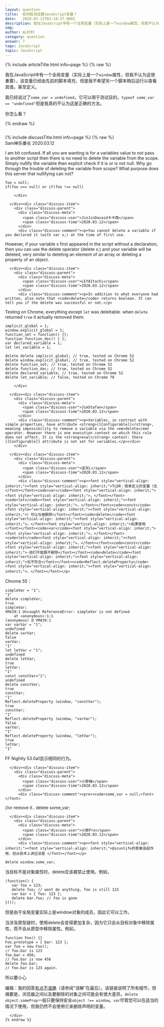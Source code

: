 ```yaml
---
layout: question
title:  如何取消设置JavaScript变量？
date:   2020-03-12T03:18:37.000Z
description: 我在JavaScript中有一个全局变量（实际上是一个window属性，但我不认为这很重要），该变量已经由先前的脚本填充，但是我不希望另一个脚本稍后运行以...
img: 
author: AL村村
category: question
answer: 7
tags: JavaScript
topic: JavaScript
---
```

<div class="article-root">
  <div class="article">
    {% include articleTitle.html info=page %}
    {% raw %}
    <div class="article-content"><p><font style="vertical-align: inherit;"><font style="vertical-align: inherit;">我在JavaScript中有一个全局变量（实际上是一个</font></font><code>window</code><font style="vertical-align: inherit;"><font style="vertical-align: inherit;">属性，但我不认为这很重要），该</font><font style="vertical-align: inherit;">变量</font><font style="vertical-align: inherit;">已经由先前的脚本填充，但是我不希望另一个脚本稍后运行以查看其值，甚至定义。</font></font></p>

<p><font style="vertical-align: inherit;"><font style="vertical-align: inherit;">我已经说过了</font></font><code>some_var = undefined</code><font style="vertical-align: inherit;"><font style="vertical-align: inherit;">，它可以用于测试目的，</font></font><code>typeof some_var == "undefined"</code><font style="vertical-align: inherit;"><font style="vertical-align: inherit;">但是我真的不认为这是正确的方法。</font></font></p>

<p><font style="vertical-align: inherit;"><font style="vertical-align: inherit;">你怎么看？</font></font></p></div>
    {% endraw %}
  </div>
  <p style="height: 0;width:0;overflow: hidden;"> 第936篇《如何取消设置JavaScript变量？》来自Winter(https://github.com/aiyld/aiyld.github.io)的站点</p>
  <div class="discuss-wrapper">
    {% include discussTitle.html info=page %}
    {% raw %}
    <div class="discuss-item">
        <div class="discuss-parent">
          <div class="discuss-meta">
            <span class="discuss-user">Sam神乐番长</span>
            <span class="discuss-time">2020.03.12</span>
          </div>
          <div class="discuss-comment"><p>I am bit confused. If all you are wanting is for a variables value to not pass to another script then there is no need to delete the variable from the scope. Simply nullify the variable then explicit check if it is or is not null. Why go through the trouble of deleting the variable from scope? What purpose does this server that nullifying can not?</p>

<pre><code>foo = null;<font></font>
if(foo === null) or if(foo !== null)<font></font>
</code></pre></div>
        </div>
        
      </div><div class="discuss-item">
        <div class="discuss-parent">
          <div class="discuss-meta">
            <span class="discuss-user">JinJinDavaid卡卡西</span>
            <span class="discuss-time">2020.03.12</span>
          </div>
          <div class="discuss-comment"><p>You cannot delete a variable if you declared it (with var x;) at the time of first use.
However, if your variable x first appeared in the script without a declaration, then you can use the delete operator (delete x;) and your variable will be deleted, very similar to deleting an element of an array or deleting a property of an object.</p></div>
        </div>
        
      </div><div class="discuss-item">
        <div class="discuss-parent">
          <div class="discuss-meta">
            <span class="discuss-user">LEYAItachi</span>
            <span class="discuss-time">2020.03.12</span>
          </div>
          <div class="discuss-comment"><p>In addition to what everyone had written, also note that <code>delete</code> returns boolean. It can tell you if the delete was successful or not.</p>

<p>Testing on Chrome, everything except <code>let</code> was deleltable. when <code>delete</code> returned <code>true</code> it actually removed them:</p>

<pre><code>implicit_global = 1;<font></font>
window.explicit_global = 1;<font></font>
function_set = function() {};<font></font>
function function_dec() { };<font></font>
var declared_variable = 1;<font></font>
let let_variable = 1;<font></font>
<font></font>
delete delete implicit_global; // true, tested on Chrome 52<font></font>
delete window.explicit_global; // true, tested on Chrome 52<font></font>
delete function_set; // true, tested on Chrome 52<font></font>
delete function_dec; // true, tested on Chrome 52<font></font>
delete declared_variable; // true, tested on Chrome 52<font></font>
delete let_variable; // false, tested on Chrome 78<font></font>
</code></pre></div>
        </div>
        
      </div><div class="discuss-item">
        <div class="discuss-parent">
          <div class="discuss-meta">
            <span class="discuss-user">JimStafan</span>
            <span class="discuss-time">2020.03.12</span>
          </div>
          <div class="discuss-comment"><p>Variables, in contrast with simple properties, have attribute <strong>[[Configurable]]</strong>, meaning impossibility to remove a variable via the <em>delete</em> operator. However there is one execution context on which this rule does not affect. It is the <strong>eval</strong> context: there [[Configurable]] attribute is not set for variables.</p></div>
        </div>
        
      </div><div class="discuss-item">
        <div class="discuss-parent">
          <div class="discuss-meta">
            <span class="discuss-user">逆天L</span>
            <span class="discuss-time">2020.03.12</span>
          </div>
          <div class="discuss-comment"><p><font style="vertical-align: inherit;"><font style="vertical-align: inherit;">TLDR：简单定义的变量（无</font></font><code>var</code><font style="vertical-align: inherit;"><font style="vertical-align: inherit;">，</font></font><code>let</code><font style="vertical-align: inherit;"><font style="vertical-align: inherit;">，</font></font><code>const</code><font style="vertical-align: inherit;"><font style="vertical-align: inherit;">）可以与被删除</font></font><code>delete</code><font style="vertical-align: inherit;"><font style="vertical-align: inherit;">。</font><font style="vertical-align: inherit;">如果使用</font></font><code>var</code><font style="vertical-align: inherit;"><font style="vertical-align: inherit;">，</font></font><code>let</code><font style="vertical-align: inherit;"><font style="vertical-align: inherit;">，</font></font><code>const</code><font style="vertical-align: inherit;"><font style="vertical-align: inherit;">-他们不能既不删除</font></font><code>delete</code><font style="vertical-align: inherit;"><font style="vertical-align: inherit;">也不符合</font></font><code>Reflect.deleteProperty</code><font style="vertical-align: inherit;"><font style="vertical-align: inherit;">。</font></font></p>

<p><font style="vertical-align: inherit;"><font style="vertical-align: inherit;">Chrome 55：</font></font></p>

<pre><code>simpleVar = "1";<font></font>
"1"<font></font>
delete simpleVar;<font></font>
true<font></font>
simpleVar;<font></font>
VM439:1 Uncaught ReferenceError: simpleVar is not defined<font></font>
    at &lt;anonymous&gt;:1:1<font></font>
(anonymous) @ VM439:1<font></font>
var varVar = "1";<font></font>
undefined<font></font>
delete varVar;<font></font>
false<font></font>
varVar;<font></font>
"1"<font></font>
let letVar = "1";<font></font>
undefined<font></font>
delete letVar;<font></font>
true<font></font>
letVar;<font></font>
"1"<font></font>
const constVar="1";<font></font>
undefined<font></font>
delete constVar;<font></font>
true<font></font>
constVar;<font></font>
"1"<font></font>
Reflect.deleteProperty (window, "constVar");<font></font>
true<font></font>
constVar;<font></font>
"1"<font></font>
Reflect.deleteProperty (window, "varVar");<font></font>
false<font></font>
varVar;<font></font>
"1"<font></font>
Reflect.deleteProperty (window, "letVar");<font></font>
true<font></font>
letVar;<font></font>
"1"<font></font>
</code></pre>

<p><font style="vertical-align: inherit;"><font style="vertical-align: inherit;">FF Nightly 53.0a1显示相同的行为。</font></font></p></div>
        </div>
        
      </div><div class="discuss-item">
        <div class="discuss-parent">
          <div class="discuss-meta">
            <span class="discuss-user">小胖梅</span>
            <span class="discuss-time">2020.03.12</span>
          </div>
          <div class="discuss-comment"><pre><code>some_var = null;<font></font>
<font></font>
//or remove it..<font></font>
delete some_var;<font></font>
</code></pre></div>
        </div>
        
      </div><div class="discuss-item">
        <div class="discuss-parent">
          <div class="discuss-meta">
            <span class="discuss-user">小胖Pro</span>
            <span class="discuss-time">2020.03.12</span>
          </div>
          <div class="discuss-comment"><p><font style="vertical-align: inherit;"><font style="vertical-align: inherit;">@scunlife的答案会起作用，但从技术上讲应该是 </font></font></p>

<pre><code>delete window.some_var; 
</code></pre>

<p><font style="vertical-align: inherit;"><font style="vertical-align: inherit;">当目标不是对象属性时，delete应该被禁止使用。</font><font style="vertical-align: inherit;">例如，</font></font></p>

<pre><code>(function() {<font></font>
   var foo = 123;<font></font>
   delete foo; // wont do anything, foo is still 123<font></font>
   var bar = { foo: 123 };<font></font>
   delete bar.foo; // foo is gone<font></font>
}());<font></font>
</code></pre>

<p><font style="vertical-align: inherit;"><font style="vertical-align: inherit;">但是由于全局变量实际上是window对象的成员，因此它可以工作。 </font></font></p>

<p><font style="vertical-align: inherit;"><font style="vertical-align: inherit;">当涉及原型链时，使用delete会变得更加复杂，因为它只会从目标对象中移除属性，而不会从原型中移除属性。</font><font style="vertical-align: inherit;">例如，</font></font></p>

<pre><code>function Foo() {}<font></font>
Foo.prototype = { bar: 123 };<font></font>
var foo = new Foo();<font></font>
// foo.bar is 123<font></font>
foo.bar = 456;<font></font>
// foo.bar is now 456<font></font>
delete foo.bar;<font></font>
// foo.bar is 123 again.<font></font>
</code></pre>

<p><font style="vertical-align: inherit;"><font style="vertical-align: inherit;">所以要小心</font></font></p>

<p><font style="vertical-align: inherit;"><font style="vertical-align: inherit;">编辑：我的回答</font></font><a href="http://perfectionkills.com/understanding-delete/" rel="noreferrer"><font style="vertical-align: inherit;"><font style="vertical-align: inherit;">有点不准确</font></font></a><font style="vertical-align: inherit;"><font style="vertical-align: inherit;">（请参阅“误解”在最后）。</font><font style="vertical-align: inherit;">该链接说明了所有细节，但摘要是，浏览器之间以及要删除的对象之间可能会有很大差异。</font></font><code>delete object.someProp</code><font style="vertical-align: inherit;"><font style="vertical-align: inherit;">一般只要保持安全</font></font><code>object !== window</code><font style="vertical-align: inherit;"><font style="vertical-align: inherit;">。</font></font><code>var</code><font style="vertical-align: inherit;"><font style="vertical-align: inherit;">尽管您可以在适当的情况下</font><font style="vertical-align: inherit;">使用，但我仍然不会使用它来删除声明的变量</font><font style="vertical-align: inherit;">。</font></font></p></div>
        </div>
        
      </div>
    {% endraw %}
  </div>
<div>
